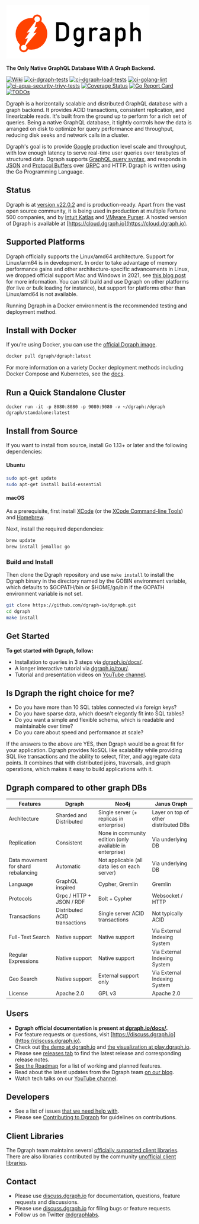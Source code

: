 <picture>
      <source 
        srcset="/logo-dark.png"
        media="(prefers-color-scheme: dark)"
      />
      <source
        srcset="/logo.png"
        media="(prefers-color-scheme: light), (prefers-color-scheme: no-preference)"
      />
      <img alt="Dgraph Logo" src="/logo.png">
</picture>

**The Only Native GraphQL Database With A Graph Backend.**

[![Wiki](https://img.shields.io/badge/res-wiki-blue.svg)](https://dgraph.io/docs/)
[![ci-dgraph-tests](https://github.com/dgraph-io/dgraph/actions/workflows/ci-dgraph-tests.yml/badge.svg)](https://github.com/dgraph-io/dgraph/actions/workflows/ci-dgraph-tests.yml)
[![ci-dgraph-load-tests](https://github.com/dgraph-io/dgraph/actions/workflows/ci-dgraph-load-tests.yml/badge.svg)](https://github.com/dgraph-io/dgraph/actions/workflows/ci-dgraph-load-tests.yml)
[![ci-golang-lint](https://github.com/dgraph-io/dgraph/actions/workflows/ci-golang-lint.yml/badge.svg)](https://github.com/dgraph-io/dgraph/actions/workflows/ci-golang-lint.yml)
[![ci-aqua-security-trivy-tests](https://github.com/dgraph-io/dgraph/actions/workflows/ci-aqua-security-trivy-tests.yml/badge.svg)](https://github.com/dgraph-io/dgraph/actions/workflows/ci-aqua-security-trivy-tests.yml)
[![Coverage Status](https://coveralls.io/repos/github/dgraph-io/dgraph/badge.svg?branch=main)](https://coveralls.io/github/dgraph-io/dgraph?branch=main)
[![Go Report Card](https://goreportcard.com/badge/github.com/dgraph-io/dgraph)](https://goreportcard.com/report/github.com/dgraph-io/dgraph)
[![TODOs](https://badgen.net/https/api.tickgit.com/badgen/github.com/dgraph-io/dgraph/main)](https://www.tickgit.com/browse?repo=github.com/dgraph-io/dgraph&branch=main)

Dgraph is a horizontally scalable and distributed GraphQL database with a graph backend. It provides ACID transactions, consistent replication, and linearizable reads. It's built from the ground up to perform for
a rich set of queries. Being a native GraphQL database, it tightly controls how the
data is arranged on disk to optimize for query performance and throughput,
reducing disk seeks and network calls in a cluster.


Dgraph's goal is to provide [Google](https://www.google.com) production level scale and throughput,
with low enough latency to serve real-time user queries over terabytes of structured data.
Dgraph supports [GraphQL query syntax](https://dgraph.io/docs/master/query-language/), and responds in [JSON](http://www.json.org/) and [Protocol Buffers](https://developers.google.com/protocol-buffers/) over [GRPC](http://www.grpc.io/) and HTTP. Dgraph is written using the Go Programming Language.

## Status

Dgraph is at [version v22.0.2][rel] and is production-ready. Apart from the vast open source community, it is being used in
production at multiple Fortune 500 companies, and by
[Intuit Katlas](https://github.com/intuit/katlas) and [VMware Purser](https://github.com/vmware/purser). A hosted version of Dgraph is available at [https://cloud.dgraph.io](https://cloud.dgraph.io).

[rel]: https://github.com/dgraph-io/dgraph/releases/tag/v22.0.0

## Supported Platforms

Dgraph officially supports the Linux/amd64 architecture. Support for Linux/arm64 is in development. In order to take advantage of memory performance gains and other architecture-specific advancements in Linux, we dropped official support Mac and Windows in 2021, see [this blog post](https://discuss.dgraph.io/t/dropping-support-for-windows-and-mac/12913) for more information. You can still build and use Dgraph on other platforms (for live or bulk loading for instance), but support for platforms other than Linux/amd64 is not available.

Running Dgraph in a Docker environment is the recommended testing and deployment method.

## Install with Docker

If you're using Docker, you can use the [official Dgraph image](https://hub.docker.com/r/dgraph/dgraph/).

```bash
docker pull dgraph/dgraph:latest
```

For more information on a variety Docker deployment methods including Docker Compose and Kubernetes, see the [docs](https://dgraph.io/docs/deploy/single-host-setup/#run-using-docker).

## Run a Quick Standalone Cluster

```
docker run -it -p 8080:8080 -p 9080:9080 -v ~/dgraph:/dgraph dgraph/standalone:latest
```

## Install from Source

If you want to install from source, install Go 1.13+ or later and the following dependencies:

#### Ubuntu

```bash
sudo apt-get update
sudo apt-get install build-essential
```

#### macOS

As a prerequisite, first install [XCode](https://apps.apple.com/us/app/xcode/id497799835?mt=12) (or the [XCode Command-line Tools](https://developer.apple.com/downloads/)) and [Homebrew](https://brew.sh/).

Next, install the required dependencies:

```bash
brew update
brew install jemalloc go
```

### Build and Install

Then clone the Dgraph repository and use `make install` to install the Dgraph binary in the directory named by the GOBIN environment variable, which defaults to $GOPATH/bin or $HOME/go/bin if the GOPATH environment variable is not set. 


```bash
git clone https://github.com/dgraph-io/dgraph.git
cd dgraph
make install
```

## Get Started
**To get started with Dgraph, follow:**

- Installation to queries in 3 steps via [dgraph.io/docs/](https://dgraph.io/docs/get-started/).
- A longer interactive tutorial via [dgraph.io/tour/](https://dgraph.io/tour/).
- Tutorial and
presentation videos on [YouTube channel](https://www.youtube.com/channel/UCghE41LR8nkKFlR3IFTRO4w/featured).

## Is Dgraph the right choice for me?

- Do you have more than 10 SQL tables connected via foreign keys?
- Do you have sparse data, which doesn't elegantly fit into SQL tables?
- Do you want a simple and flexible schema, which is readable and maintainable
  over time?
- Do you care about speed and performance at scale?

If the answers to the above are YES, then Dgraph would be a great fit for your
application. Dgraph provides NoSQL like scalability while providing SQL like
transactions and the ability to select, filter, and aggregate data points. It
combines that with distributed joins, traversals, and graph operations, which
makes it easy to build applications with it.

## Dgraph compared to other graph DBs

| Features | Dgraph | Neo4j | Janus Graph |
| -------- | ------ | ----- | ----------- |
| Architecture | Sharded and Distributed | Single server (+ replicas in enterprise) | Layer on top of other distributed DBs |
| Replication | Consistent | None in community edition (only available in enterprise) | Via underlying DB |
| Data movement for shard rebalancing | Automatic | Not applicable (all data lies on each server) | Via underlying DB |
| Language | GraphQL inspired | Cypher, Gremlin | Gremlin |
| Protocols | Grpc / HTTP + JSON / RDF | Bolt + Cypher | Websocket / HTTP |
| Transactions | Distributed ACID transactions | Single server ACID transactions | Not typically ACID
| Full-Text Search | Native support | Native support | Via External Indexing System |
| Regular Expressions | Native support | Native support | Via External Indexing System |
| Geo Search | Native support | External support only | Via External Indexing System |
| License | Apache 2.0 | GPL v3 | Apache 2.0 |

## Users
- **Dgraph official documentation is present at [dgraph.io/docs/](https://dgraph.io/docs/).**
- For feature requests or questions, visit
  [https://discuss.dgraph.io](https://discuss.dgraph.io).
- Check out [the demo at dgraph.io](http://dgraph.io) and [the visualization at
  play.dgraph.io](http://play.dgraph.io/).
- Please see [releases tab](https://github.com/dgraph-io/dgraph/releases) to
  find the latest release and corresponding release notes.
- [See the Roadmap](https://discuss.dgraph.io/t/product-roadmap-2020/8479) for a list of
  working and planned features.
- Read about the latest updates from the Dgraph team [on our
  blog](https://open.dgraph.io/).
- Watch tech talks on our [YouTube
  channel](https://www.youtube.com/channel/UCghE41LR8nkKFlR3IFTRO4w/featured).

## Developers
- See a list of issues [that we need help with](https://github.com/dgraph-io/dgraph/issues?q=is%3Aissue+is%3Aopen+label%3A%22help+wanted%22).
- Please see [Contributing to Dgraph](https://github.com/dgraph-io/dgraph/blob/master/CONTRIBUTING.md) for guidelines on contributions.

## Client Libraries
The Dgraph team maintains several [officially supported client libraries](https://dgraph.io/docs/clients/). There are also libraries contributed by the community [unofficial client libraries](https://dgraph.io/docs/clients#unofficial-dgraph-clients).

## Contact
- Please use [discuss.dgraph.io](https://discuss.dgraph.io) for documentation, questions, feature requests and discussions.
- Please use [discuss.dgraph.io](https://discuss.dgraph.io/c/issues/dgraph/38) for filing bugs or feature requests.
- Follow us on Twitter [@dgraphlabs](https://twitter.com/dgraphlabs).
